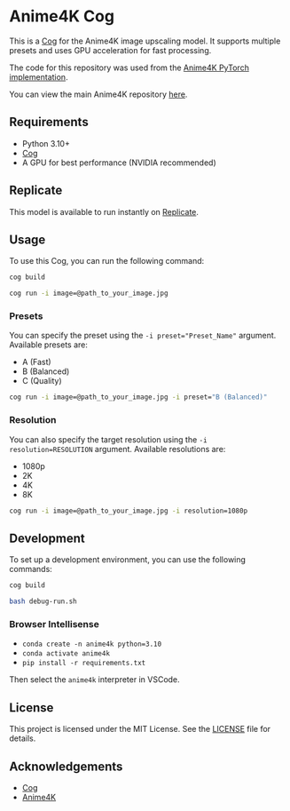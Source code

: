 # Anime4K Cog
This is a [Cog](https://cog.run/) for the Anime4K image upscaling model. It supports multiple presets and uses GPU acceleration for fast processing.

The code for this repository was used from the [Anime4K PyTorch implementation](https://colab.research.google.com/drive/11xAn4fyAUJPZOjrxwnL2ipl_1DGGegkB).

You can view the main Anime4K repository [here](https://github.com/bloc97/Anime4K).


## Requirements
- Python 3.10+
- [Cog](https://cog.run/getting-started)
- A GPU for best performance (NVIDIA recommended)

## Replicate 
This model is available to run instantly on [Replicate](https://replicate.com/shreejalmaharjan-27/anime4k).


## Usage
To use this Cog, you can run the following command:

```bash
cog build
```

```bash
cog run -i image=@path_to_your_image.jpg 
```

### Presets
You can specify the preset using the `-i preset="Preset_Name"` argument. Available presets are:
- A (Fast)
- B (Balanced)
- C (Quality)

```bash
cog run -i image=@path_to_your_image.jpg -i preset="B (Balanced)"
```

### Resolution
You can also specify the target resolution using the `-i resolution=RESOLUTION` argument. Available resolutions are:
- 1080p
- 2K
- 4K
- 8K

```bash
cog run -i image=@path_to_your_image.jpg -i resolution=1080p
```

## Development
To set up a development environment, you can use the following commands:
```bash
cog build
```

```bash
bash debug-run.sh
```

### Browser Intellisense

- `conda create -n anime4k python=3.10`
- `conda activate anime4k`
- `pip install -r requirements.txt`

Then select the `anime4k` interpreter in VSCode.


## License
This project is licensed under the MIT License. See the [LICENSE](LICENSE) file for details.

## Acknowledgements
- [Cog](https://cog.run/)
- [Anime4K](https://github.com/bloc97/Anime4K)